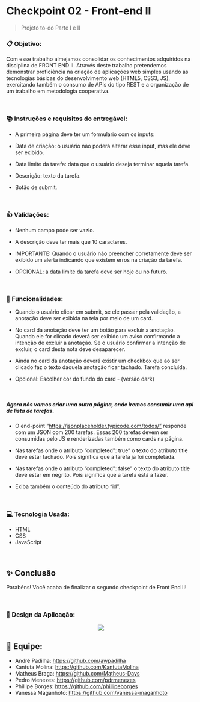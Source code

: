 # Checkpoint 02 - Front-end II


> Projeto to-do Parte I e II

### :clipboard: Objetivo:

Com esse trabalho almejamos consolidar os conhecimentos adquiridos na disciplina de FRONT END II.
Através deste trabalho pretendemos demonstrar proficiência na criação de aplicações web simples usando as tecnologias básicas do desenvolvimento web (HTML5, CSS3, JS), exercitando também o consumo de APIs do tipo REST e a organização de um trabalho em metodologia cooperativa.

</br>

### :books: Instruções e requisitos do entregável:

+ A primeira página deve ter um formulário com os inputs: 

+ Data de criação: o usuário não poderá alterar esse input, mas ele deve ser exibido.

+ Data limite da tarefa: data que o usuário deseja terminar aquela tarefa.

+ Descrição: texto da tarefa.

+ Botão de submit.

</br>

### :+1: Validações:

+ Nenhum campo pode ser vazio.

+ A descrição deve ter mais que 10 caracteres.

+ IMPORTANTE: Quando o usuário não preencher corretamente deve ser exibido um alerta indicando que existem erros na criação da tarefa.

+ OPCIONAL: a data limite da tarefa deve ser hoje ou no futuro.
</br>

### :wrench: Funcionalidades:

* Quando o usuário clicar em submit, se ele passar pela validação, a anotação deve ser exibida na tela por meio de um card.

* No card da anotação deve ter um botão para excluir a anotação. Quando ele for clicado deverá ser exibido um aviso confirmando a intenção de excluir a anotação. Se o usuário confirmar a intenção de excluir, o card desta nota deve desaparecer.

* Ainda no card da anotação deverá existir um checkbox que ao ser clicado faz o texto daquela anotação ficar tachado. Tarefa concluída.

* Opcional: Escolher cor do fundo do card - (versão dark)
</br>

##### Agora nós vamos criar uma outra página, onde iremos consumir uma api de lista de tarefas.

* O end-point “https://jsonplaceholder.typicode.com/todos/” responde com um JSON com 200 tarefas. Essas 200 tarefas devem ser consumidas pelo JS e renderizadas também como cards na página.

* Nas tarefas onde o atributo “completed": true” o texto do atributo title deve estar tachado. Pois significa que a tarefa ja foi completada.

* Nas tarefas onde o atributo “completed": false” o texto do atributo title deve estar em negrito. Pois significa que a tarefa está a fazer. 

* Exiba também o conteúdo do atributo “id”.

</br>

### :computer: Tecnologia Usada:

* HTML
* CSS
* JavaScript

</br>

## :sparkles: Conclusão

Parabéns! Você acaba de finalizar o segundo checkpoint de Front End II!

</br>

### :calling: Design da Aplicação:
<center><img src="https://media.giphy.com/media/q4nw5Na9j1E67wXhzC/giphy.gif"></center>


## :necktie: Equipe: 

+ André Padilha: https://github.com/awpadilha
+ Kantuta Molina: https://github.com/KantutaMolina
+ Matheus Braga: https://github.com/Matheus-Days
+ Pedro Menezes: https://github.com/pdrmenezes
+ Phillipe Borges: https://github.com/phillipeborges
+ Vanessa Maganhoto: https://github.com/vanessa-maganhoto

</b>